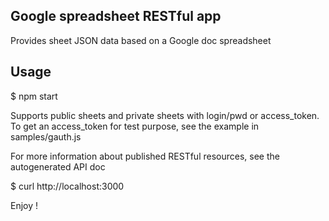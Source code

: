 ## Google spreadsheet RESTful app

Provides sheet JSON data based on a Google doc spreadsheet

## Usage

  $ npm start

Supports public sheets and private sheets with login/pwd or access_token.
To get an access_token for test purpose, see the example in samples/gauth.js

For more information about published RESTful resources, see the autogenerated API doc

  $ curl http://localhost:3000

Enjoy !
